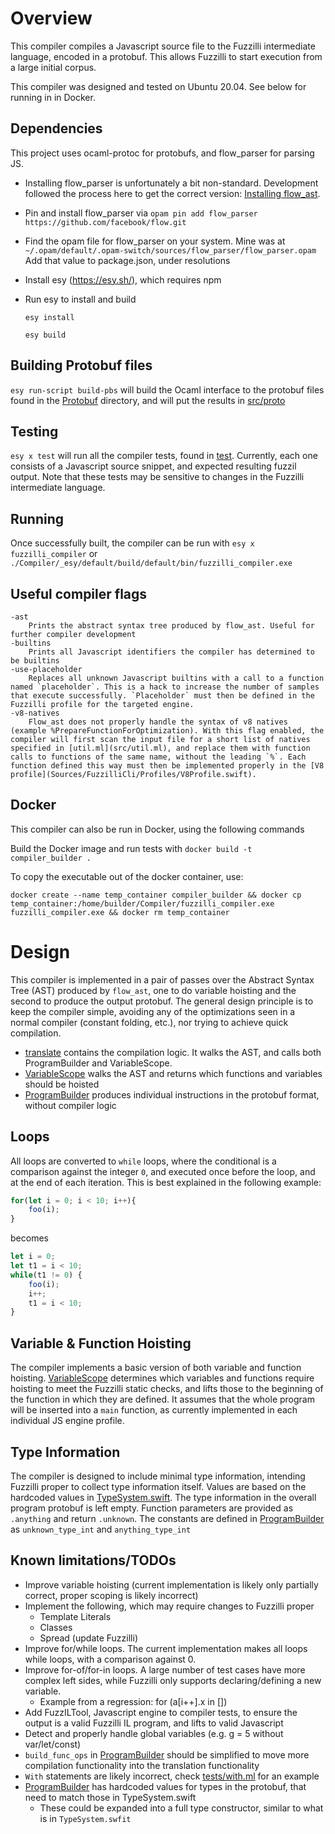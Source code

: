 # Overview

This compiler compiles a Javascript source file to the Fuzzilli intermediate language, encoded in a protobuf. This allows Fuzzilli to start execution from a large initial corpus.


This compiler was designed and tested on Ubuntu 20.04. See below for running in in Docker.

## Dependencies
This project uses ocaml-protoc for protobufs, and flow_parser for parsing JS.

- Installing flow_parser is unfortunately a bit non-standard. Development followed the process here to get the correct version: [Installing flow_ast](https://discuss.ocaml.org/t/library-to-parse-javascript-in-opam/5775/6).

- Pin and install flow_parser via
    `opam pin add flow_parser https://github.com/facebook/flow.git`

- Find the opam file for flow_parser on your system. Mine was at `~/.opam/default/.opam-switch/sources/flow_parser/flow_parser.opam`
    Add that value to package.json, under resolutions

- Install esy (https://esy.sh/), which requires npm

- Run esy to install and build
    
    `esy install`

    `esy build`

## Building Protobuf files

`esy run-script build-pbs` will build the Ocaml interface to the protobuf files found in the [Protobuf](Sources/Fuzzilli/Protobuf) directory, and will put the results in [src/proto](./src/proto)

## Testing

`esy x test` will run all the compiler tests, found in [test](./test). Currently, each one consists of a Javascript source snippet, and expected resulting fuzzil output. Note that these tests may be sensitive to changes in the Fuzzilli intermediate language.

## Running
Once successfully built, the compiler can be run with `esy x fuzzilli_compiler` or `./Compiler/_esy/default/build/default/bin/fuzzilli_compiler.exe`

## Useful compiler flags

    -ast
        Prints the abstract syntax tree produced by flow_ast. Useful for further compiler development
    -builtins
        Prints all Javascript identifiers the compiler has determined to be builtins
    -use-placeholder
        Replaces all unknown Javascript builtins with a call to a function named `placeholder`. This is a hack to increase the number of samples that execute successfully. `Placeholder` must then be defined in the Fuzzilli profile for the targeted engine.
    -v8-natives
        Flow_ast does not properly handle the syntax of v8 natives (example %PrepareFunctionForOptimization). With this flag enabled, the compiler will first scan the input file for a short list of natives specified in [util.ml](src/util.ml), and replace them with function calls to functions of the same name, without the leading `%`. Each function defined this way must then be implemented properly in the [V8 profile](Sources/FuzzilliCli/Profiles/V8Profile.swift).

## Docker

This compiler can also be run in Docker, using the following commands

Build the Docker image and run tests with `docker build -t compiler_builder .`

To copy the executable out of the docker container, use: 

 `docker create --name temp_container compiler_builder && docker cp temp_container:/home/builder/Compiler/fuzzilli_compiler.exe fuzzilli_compiler.exe && docker rm temp_container`

# Design

This compiler is implemented in a pair of passes over the Abstract Syntax Tree (AST) produced by `flow_ast`, one to do variable hoisting and the second to produce the output protobuf. The general design principle is to keep the compiler simple, avoiding any of the optimizations seen in a normal compiler (constant folding, etc.), nor trying to achieve quick compilation.

* [translate](./src/translate.ml) contains the compilation logic. It walks the AST, and calls both ProgramBuilder and VariableScope.
* [VariableScope](./src/VariableScope.ml) walks the AST and returns which functions and variables should be hoisted
* [ProgramBuilder](./src/Programbuilder.ml) produces individual instructions in the protobuf format, without compiler logic

## Loops
All loops are converted to `while` loops, where the conditional is a comparison against the integer `0`, and executed once before the loop, and at the end of each iteration.
This is best explained in the following example:

```javascript
for(let i = 0; i < 10; i++){
    foo(i);
}
```
becomes
```javascript
let i = 0;
let t1 = i < 10;
while(t1 != 0) {
    foo(i);
    i++;
    t1 = i < 10;
}
```

## Variable & Function Hoisting
The compiler implements a basic version of both variable and function hoisting. [VariableScope](./src/VariableScope.ml) determines which variables and functions require hoisting to meet the Fuzzilli static checks, and lifts those to the beginning of the function in which they are defined. It assumes that the whole program will be inserted into a `main` function, as currently implemented in each individual JS engine profile.

## Type Information
The compiler is designed to include minimal type information, intending Fuzzilli proper to collect type information itself. Values are based on the hardcoded values in [TypeSystem.swift](Sources/Fuzzilli/FuzzIL/TypeSystem.swift). The type information in the overall program protobuf is left empty. Function parameters are provided as `.anything` and return `.unknown`. The constants are defined in [ProgramBuilder](./src/Programbuilder.ml) as `unknown_type_int` and `anything_type_int`

## Known limitations/TODOs

* Improve variable hoisting (current implementation is likely only partially correct, proper scoping is likely incorrect)
* Implement the following, which may require changes to Fuzzilli proper
    - Template Literals
    - Classes
    - Spread (update Fuzzilli)
* Improve for/while loops. The current implementation makes all loops while loops, with a comparison against 0.
* Improve for-of/for-in loops. A large number of test cases have more complex left sides, while Fuzzilli only supports declaring/defining a new variable.
    - Example from a regression: for (a[i++].x in [])
* Add FuzzILTool, Javascript engine to compiler tests, to ensure the output is a valid Fuzzilli IL program, and lifts to valid Javascript
* Detect and properly handle global variables (e.g. g = 5 without var/let/const)
* `build_func_ops` in [ProgramBuilder](./src/Programbuilder.ml) should be simplified to move more compilation functionality into the translation functionality
* `With` statements are likely incorrect, check [tests/with.ml](./tests/with.ml) for an example
* [ProgramBuilder](./src/Programbuilder.ml) has hardcoded values for types in the protobuf, that need to match those in TypeSystem.swift
    * These could be expanded into a full type constructor, similar to what is in `TypeSystem.swfit`